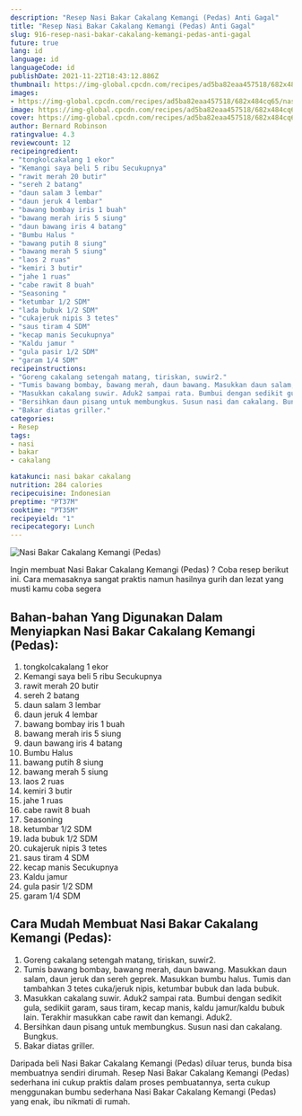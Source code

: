 ```yaml
---
description: "Resep Nasi Bakar Cakalang Kemangi (Pedas) Anti Gagal"
title: "Resep Nasi Bakar Cakalang Kemangi (Pedas) Anti Gagal"
slug: 916-resep-nasi-bakar-cakalang-kemangi-pedas-anti-gagal
future: true
lang: id
language: id
languageCode: id
publishDate: 2021-11-22T18:43:12.886Z 
thumbnail: https://img-global.cpcdn.com/recipes/ad5ba82eaa457518/682x484cq65/nasi-bakar-cakalang-kemangi-pedas-foto-resep-utama.png
images:
- https://img-global.cpcdn.com/recipes/ad5ba82eaa457518/682x484cq65/nasi-bakar-cakalang-kemangi-pedas-foto-resep-utama.png
image: https://img-global.cpcdn.com/recipes/ad5ba82eaa457518/682x484cq65/nasi-bakar-cakalang-kemangi-pedas-foto-resep-utama.png
cover: https://img-global.cpcdn.com/recipes/ad5ba82eaa457518/682x484cq65/nasi-bakar-cakalang-kemangi-pedas-foto-resep-utama.png
author: Bernard Robinson
ratingvalue: 4.3
reviewcount: 12
recipeingredient:
- "tongkolcakalang 1 ekor"
- "Kemangi saya beli 5 ribu Secukupnya"
- "rawit merah 20 butir"
- "sereh 2 batang"
- "daun salam 3 lembar"
- "daun jeruk 4 lembar"
- "bawang bombay iris 1 buah"
- "bawang merah iris 5 siung"
- "daun bawang iris 4 batang"
- "Bumbu Halus "
- "bawang putih 8 siung"
- "bawang merah 5 siung"
- "laos 2 ruas"
- "kemiri 3 butir"
- "jahe 1 ruas"
- "cabe rawit 8 buah"
- "Seasoning "
- "ketumbar 1/2 SDM"
- "lada bubuk 1/2 SDM"
- "cukajeruk nipis 3 tetes"
- "saus tiram 4 SDM"
- "kecap manis Secukupnya"
- "Kaldu jamur "
- "gula pasir 1/2 SDM"
- "garam 1/4 SDM"
recipeinstructions:
- "Goreng cakalang setengah matang, tiriskan, suwir2."
- "Tumis bawang bombay, bawang merah, daun bawang. Masukkan daun salam, daun jeruk dan sereh geprek. Masukkan bumbu halus. Tumis dan tambahkan 3 tetes cuka/jeruk nipis, ketumbar bubuk dan lada bubuk."
- "Masukkan cakalang suwir. Aduk2 sampai rata. Bumbui dengan sedikit gula, sedikiit garam, saus tiram, kecap manis, kaldu jamur/kaldu bubuk lain. Terakhir masukkan cabe rawit dan kemangi. Aduk2."
- "Bersihkan daun pisang untuk membungkus. Susun nasi dan cakalang. Bungkus."
- "Bakar diatas griller."
categories:
- Resep
tags:
- nasi
- bakar
- cakalang

katakunci: nasi bakar cakalang 
nutrition: 284 calories
recipecuisine: Indonesian
preptime: "PT37M"
cooktime: "PT35M"
recipeyield: "1"
recipecategory: Lunch
---
```



![Nasi Bakar Cakalang Kemangi (Pedas)](https://img-global.cpcdn.com/recipes/ad5ba82eaa457518/682x484cq65/nasi-bakar-cakalang-kemangi-pedas-foto-resep-utama.png)

Ingin membuat Nasi Bakar Cakalang Kemangi (Pedas) ? Coba resep berikut ini. Cara memasaknya sangat praktis namun hasilnya gurih dan lezat yang musti kamu coba segera

<!--inarticleads1-->

## Bahan-bahan Yang Digunakan Dalam Menyiapkan Nasi Bakar Cakalang Kemangi (Pedas):

1. tongkolcakalang 1 ekor
1. Kemangi saya beli 5 ribu Secukupnya
1. rawit merah 20 butir
1. sereh 2 batang
1. daun salam 3 lembar
1. daun jeruk 4 lembar
1. bawang bombay iris 1 buah
1. bawang merah iris 5 siung
1. daun bawang iris 4 batang
1. Bumbu Halus 
1. bawang putih 8 siung
1. bawang merah 5 siung
1. laos 2 ruas
1. kemiri 3 butir
1. jahe 1 ruas
1. cabe rawit 8 buah
1. Seasoning 
1. ketumbar 1/2 SDM
1. lada bubuk 1/2 SDM
1. cukajeruk nipis 3 tetes
1. saus tiram 4 SDM
1. kecap manis Secukupnya
1. Kaldu jamur 
1. gula pasir 1/2 SDM
1. garam 1/4 SDM



<!--inarticleads2-->

## Cara Mudah Membuat Nasi Bakar Cakalang Kemangi (Pedas):

1. Goreng cakalang setengah matang, tiriskan, suwir2.
1. Tumis bawang bombay, bawang merah, daun bawang. Masukkan daun salam, daun jeruk dan sereh geprek. Masukkan bumbu halus. Tumis dan tambahkan 3 tetes cuka/jeruk nipis, ketumbar bubuk dan lada bubuk.
1. Masukkan cakalang suwir. Aduk2 sampai rata. Bumbui dengan sedikit gula, sedikiit garam, saus tiram, kecap manis, kaldu jamur/kaldu bubuk lain. Terakhir masukkan cabe rawit dan kemangi. Aduk2.
1. Bersihkan daun pisang untuk membungkus. Susun nasi dan cakalang. Bungkus.
1. Bakar diatas griller.




Daripada   beli  Nasi Bakar Cakalang Kemangi (Pedas)  diluar terus, bunda  bisa membuatnya sendiri dirumah. Resep  Nasi Bakar Cakalang Kemangi (Pedas)  sederhana ini cukup praktis dalam proses pembuatannya, serta cukup menggunakan bumbu sederhana  Nasi Bakar Cakalang Kemangi (Pedas)  yang enak, ibu nikmati di rumah.
